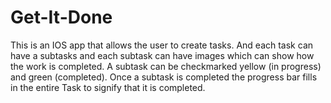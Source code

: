 # Get-It-Done
This is an IOS app that allows the user to create tasks. 
And each task can have a subtasks and each subtask can have images which can show how the work is completed.
A subtask can be checkmarked yellow (in progress) and green (completed).
Once a subtask is completed the progress bar fills in the entire Task to signify that it is completed.

